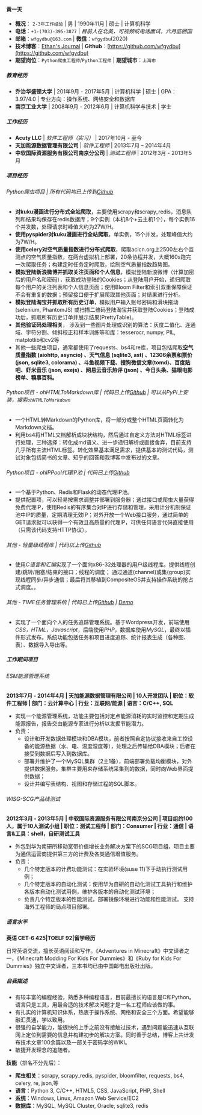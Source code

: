 #### 黄一天
 - **概况**： `2-3年工作经验` | 男 | 1990年11月 | 硕士 | 计算机科学
 - **电话**：`+1-(703)-395-3877` | _目前人在北美，可视频或电话面试，六月底回国_
 - **邮箱**：`wfgydbu@163.com` | **微信**：`wfgydbu`(2020)
 - **技术博客**：[Ethan's Journal](https://journal.ethanshub.com/) | **Github**：[https://github.com/wfgydbu](https://github.com/wfgydbu)
 - **期望岗位**：`Python爬虫工程师`/`Python工程师` | **期望城市**：`上海市`

##### 教育经历
- **乔治华盛顿大学** | 201年9月 - 2017年5月 | 计算机科学 | 硕士 | GPA：3.97/4.0 | 专业方向：操作系统、网络安全和数据库
- **南京工业大学** | 2008年9月 - 2012年6月 | 计算机科学与技术 | 学士

##### 工作经历
- **Acuty LLC** | *软件工程师（实习）* | 2017年10月 - 至今 
- **天加能源数据管理有限公司** | *软件工程师* | 2013年7月 – 2014年4月
- **中软国际资源服务有限公司南京分公司** | *测试工程师* | 2012年3月 - 2013年5月

##### 项目经历
###### Python爬虫项目 | 所有代码均已上传到[Github](https://github.com/wfgydbu/PythonCrawlers) 
- **对kuku漫画进行分布式全站爬取**，主要使用scrapy和scrapy_redis，消息队列和结果均保存在redis数据库；9个实例（本机8个+云主机1个），每个实例16个并发数，处理请求时峰值大约为27W/H。 
- **使用pyspider对kuku漫画进行全站爬取**，单实例，15个并发，处理峰值大约为7W/H。
- **使用celery对空气质量指数进行分布式爬取**，爬取acicn.org上2500左右个监测点的空气质量指数，在两台虚拟机上部署，20条协程并发，大概160s跑完一次爬取任务；构建定时任务定时爬取，绘制空气质量指数趋势图。
- **模拟登陆新浪微博并抓取关注页面和个人信息**，模拟登陆新浪微博（计算加密后的用户名和密码），获取成功登陆的Cookies；从登陆用户开始，递归爬取每个用户的关注列表和个人信息页面；使用Bloom Filter和索引双重保障保证不会有重复的数据；预留接口便于扩展爬取其他页面；对结果进行分析。 
- **模拟登陆淘宝并抓取所有历史订单**，模拟用户输入账号密码和滑块拖动 (selenium, PhantomJS) 或扫描二维码登陆淘宝并获取登陆Cookies；登陆成功后，抓取所有历史订单并展示结果(PrettyTable)。
- **其他验证码处理相关**， 涉及到一些图片处理或识别的算法：灰度二值化、连通域、字符分割、倾斜校正和样本训练等和库：tesserocr, numpy, PIL, matplotlib和cv2等
- 其他一些爬虫项目，通常都使用了requests、bs4和re库，项目包括爬取**空气质量指数 (aiohttp, asyncio) 、天气信息 (sqlite3, ast) 、12306余票和票价 (json, sqlite3, colorama) 、斗鱼视频下载、搜狗微信文章(tomd)、百度贴吧、虾米音乐 (json, exejs) 、网易云音乐热评 (json) 、今日头条、猫眼电影榜单、糗事百科。** 

###### Python项目 - ohHTMLToMarkdown库 | 代码已上传[Github](https://github.com/wfgydbu/ohHTML2Markdown) | 可以从PyPI上安装，搜索`ohHTMLToMarkdown`
- 一个HTML转Markdown的Python库，将一部分或整个HTML页面转化为Markdown文档。
- 利用bs4将HTML文档解析成块状结构，然后通过自定义方法对HTML标签进行处理，三种选择：转化成md语义、进一步递归解析或直接舍弃，目前支持几乎所有主流HTML标签。转化效果基本满足需求，提供基本的测试代码，测试对象包括简书的文章、知乎的回答和我博客中发布过的文章。

###### Python项目 - ohIPPool代理IP池 | 代码已上传[Github](https://github.com/wfgydbu/ohIPPool)
- 一个基于Python、Redis和Flask的动态代理IP池。
- 提供配置项，可以轻易按需求调整并部署到服务器；通过接口或爬虫大量获得免费代理IP，使用Redis的有序集合对IP进行存储和管理，采用计分机制保证池中IP的质量，定期清理无效IP；对外开放一个Web接口服务，通过简单的GET请求就可以获得一个有效且高质量的代理IP，可供任何语言代码直接使用（只需该代码支持HTTP协议）。
  

###### 其他 - 轻量级线程库 |  代码以上传[Github](https://github.com/wfgydbu/Lightweight-Thread-Library)

- 使用*C语言和汇编*实现了一个面向x86-32处理器的用户级线程库。提供线程创建/跳转/阻塞/结束的接口；线程的调度； 通过通道(channel)或集(group)实现线程同步/异步通信；最后将其移植到CompositeOS并支持操作系统的抢占式调度。。

###### 其他 - TIME任务管理系统 | 代码已上传[Github](https://github.com/wfgydbu/timeistime) | [Demo](http://actionpeach.com/)
- 实现了一个面向个人的任务追踪管理系统。基于Wordpress开发，前端使用*CSS，HTML，Javascript*，后端使用*PHP*，数据库使用*MySQL*，最终以插件形式发布。系统功能包括任务和项目进度追踪、统计报表生成（各种图、表）、数据导入导出等。

##### 工作期间项目

###### ESM能源管理系统 
**2013年7月 - 2014年4月 | 天加能源数据管理有限公司 | 10人开发团队 | 职位：软件工程师 |  部门：云计算中心 | 行业：互联网/能源 | 语言：C/C++, SQL**

- 实现一个能源管理系统，功能主要包括对定点能源消耗的实时监控和定期生成能源报告，报告交由能源专家进行分析以发掘节能潜力。
- 负责：
  - 设计和开发数据处理模块和DBA模块，前者按照自定协议接收来自工控设备的能源数据（水、电、温度湿度等），处理之后传输给DBA模块；后者在接受到数据后写入到数据库。
  - 部署并维护了一个MySQL集群（2主1备），前端部署负载均衡模块，对外提供数据服务。集群主要用来存储系统采集到的数据，同时向Web界面提供数据；
  - 设计并编写表结构、视图和存储过程的SQL脚本。

###### WISG-SCG产品线测试
**2012年3月 - 2013年5月 | 中软国际资源服务有限公司南京分公司 | 项目组约100人，属于10人测试小组 | 职位：测试工程师 |  部门：Consumer | 行业：通信 | 语言&工具：shell，自研测试工具**

- 外包到华为南研所移动宽带价值增长业务解决方案下的SCG项目组，项目主要为通信运营商提供第三方的计费及各类通信增值服务。 
- 负责：
  - 几个特定版本的计费功能测试：在实验环境(suse 11)下手动执行测试用例； 
  - 几个特定版本的自动化测试：使用华为自研的自动化测试工具执行和维护各版本自动化测试用例，维护各版本的自动化测试环境；
  - 负责几个特定版本的性能测试，部署镜像环境进行功能和性能测试。 支持海外工程师的局点项目部署。

##### 语言水平

**英语 CET-6 425|TOELF 92|留学经历**

日常英语交流，擅长英语阅读和写作。《Adventures in Minecraft》中文译者之一，《Minecraft Modding For Kids For Dummies》和《Ruby for Kids For Dummies》独立中文译者，三本书均已由中国邮电出版社出版。

##### 自我描述
- 有较丰富的编程经验，熟悉多种编程语言，目前最擅长的语言是C和Python。语言只是工具，用最合适的技术解决问题才是一名工程师应该做的事。
- 有扎实的计算机知识体系，热衷于操作系统、网络和安全三个方面。希望能够融汇贯通，学以致用。
- 很强的自学能力，能很快的上手之前没有接触过技术，遇到问题能迅速从互联网上定位到需要的信息并构建初步的解决方案。同时善于总结，博客上共计发布技术文章100余篇以及一部关于密码学的WIKI。
- 敏捷开发理念的追随者。

**技能**（排名不分先后）：
- **爬虫相关**：scrapy, scrapy_redis, pyspider, bloomfilter,  requests, bs4, celery, re, json,等
- **语言**：Python 3, C/C++, HTML5, CSS, JavaScript, PHP,  Shell
- **系统**：Windows, Linux, Amazon Web Service/EC2
- **数据库**：MySQL, MySQL Cluster, Oracle, sqlite3, redis

